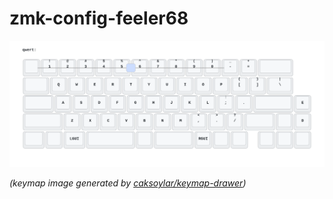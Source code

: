 # zmk-config-feeler68


<img src="keymap-drawer/feeler68.svg" >

_(keymap image generated by [caksoylar/keymap-drawer](https://github.com/caksoylar/keymap-drawer))_

